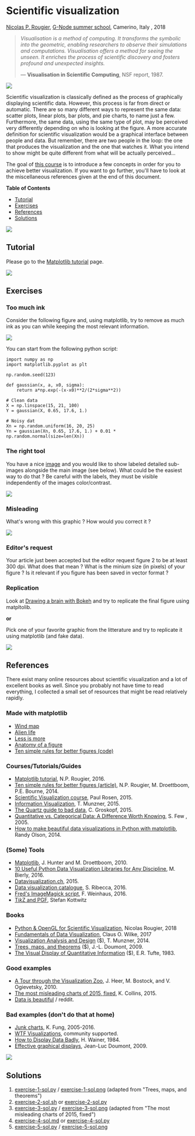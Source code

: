 # Scientific visualization

[Nicolas P. Rougier](http://www.labri.fr/perso/nrougier),
[G-Node summer school](https://python.g-node.org/),
Camerino, Italy , 2018

> *Visualisation is a method of computing. It transforms the symbolic into the
> geometric, enabling researchers to observe their simulations and
> computations. Visualisation offers a method for seeing the unseen. It
> enriches the process of scientific discovery and fosters profound and
> unexpected insights.*
> 
> — **Visualisation in Scientific Computing**, NSF report, 1987.


![](less-is-more.gif)

Scientific visualization is classically defined as the process of graphically
displaying scientific data. However, this process is far from direct or
automatic. There are so many different ways to represent the same data: scatter
plots, linear plots, bar plots, and pie charts, to name just a few.
Furthermore, the same data, using the same type of plot, may be perceived very
differently depending on who is looking at the figure. A more accurate
definition for scientific visualization would be a graphical interface between
people and data. But remember, there are two people in the loop: the one that
produces the visualization and the one that watches it. What you intend to show
might be quite different from what will be actually perceived...

The goal of [this course](./slides.pdf) is to introduce a few concepts in order
for you to achieve better visualization. If you want to go further, you'll have
to look at the miscellaneous references given at the end of this document.


**Table of Contents**

* [Tutorial](#tutorial)
* [Exercises](#exercises)
* [References](#references)
* [Solutions](#solutions)


![](blank.png)
## Tutorial

Please go to the [Matplotlib tutorial](http://www.labri.fr/perso/nrougier/teaching/matplotlib/matplotlib.html) page.



![](blank.png)
## Exercises

### Too much ink

Consider the following figure and, using matplotlib, try to remove as much ink
as you can while keeping the most relevant information.

![](exercise-1.png)

You can start from the following python script:


```
import numpy as np
import matplotlib.pyplot as plt

np.random.seed(123)

def gaussian(x, a, x0, sigma):
    return a*np.exp(-(x-x0)**2/(2*sigma**2))

# Clean data
X = np.linspace(15, 21, 100)
Y = gaussian(X, 0.65, 17.6, 1.)

# Noisy dat
Xn = np.random.uniform(16, 20, 25)
Yn = gaussian(Xn, 0.65, 17.6, 1.) + 0.01 * np.random.normal(size=len(Xn))
```





### The right tool

You have a nice [image](neurons.jpg) and you would like to show labeled
detailed sub-images alongside the main image (see below). What could be the
easiest way to do that ? Be careful with the labels, they must be visible
independently of the images color/contrast.

![](final.jpg)




### Misleading

What's wrong with this graphic ? How would you correct it ?

![](obama.jpg)


### Editor's request

Your article just been accepted but the editor request figure 2 to be at least
300 dpi. What does that mean ? What is the minium size (in pixels) of your
figure ? Is it relevant if you figure has been saved in vector format ?


### Replication

Look at [Drawing a brain with
Bokeh](http://merqur.io/2015/10/02/drawing-a-brain-with-bokeh/) and try to
replicate the final figure using matpltolib.

**or**

Pick one of your favorite graphic from the litterature and try to replicate it
using matplotlib (and fake data).


![](blank.png)
## References
  
There exist many online resources about scientific visualization and a lot of
excellent books as well. Since you probably not have time to read everything, I
collected a small set of resources that might be read relatively rapidly.
  
### Made with matplotlib

* [Wind map](https://github.com/rougier/windmap)
* [Alien life](https://github.com/rougier/alien-life)
* [Less is more](https://github.com/rougier/less-is-more)
* [Anatomy of a figure](https://github.com/rougier/figure-anatomy)
* [Ten simple rules for better figures (code)](https://github.com/rougier/ten-rules)
  
### Courses/Tutorials/Guides

* [Matplotlib tutorial](http://www.labri.fr/perso/nrougier/teaching/matplotlib/matplotlib.html), N.P. Rougier, 2016.
* [Ten simple rules for better figures (article)](http://journals.plos.org/ploscompbiol/article?id=10.1371/journal.pcbi.1003833),
  N.P. Rougier, M. Droettboom, P.E. Bourne, 2014.
* [Scientific Visualization course](http://www.cspaul.com/wordpress/course-vis-2015/), Paul Rosen, 2015.
* [Information Visualization](http://www.cs.ubc.ca/~tmm/courses/infovis/slides/intro.pdf), T. Munzner, 2015.
* [The Quartz guide to bad data](https://github.com/Quartz/bad-data-guide),
  C. Groskopf, 2015.
* [Quantitative vs. Categorical Data: A Difference Worth Knowing](https://www.perceptualedge.com/articles/dmreview/quant_vs_cat_data.pdf), S. Few , 2005.
* [How to make beautiful data visualizations in Python with matplotlib](http://www.randalolson.com/2014/06/28/how-to-make-beautiful-data-visualizations-in-python-with-matplotlib/), Randy Olson, 2014.

### (Some) Tools

* [Matplotlib](http://www.aosabook.org/en/matplotlib.html),
  J. Hunter and M. Droettboom, 2010.
* [10 Useful Python Data Visualization Libraries for Any Discipline](https://blog.modeanalytics.com/python-data-visualization-libraries/), M. Bierly, 2016.
* [Datavisualization.ch](http://selection.datavisualization.ch), 2015.
* [Data visualization catalogue](http://www.datavizcatalogue.com/index.html),
  S. Ribecca, 2016.
* [Fred's ImageMagick script](http://www.fmwconcepts.com/imagemagick/), F. Weinhaus, 2016.
* [Ti*k*Z and PGF](http://www.texample.net/tikz/), Stefan Kottwitz

### Books

* [Python & OpenGL for Scientific Visualization](http://www.labri.fr/perso/nrougier/python-opengl/), Nicolas Rougier, 2018
* [Fundamentals of Data Visualization](https://serialmentor.com/dataviz/), Claus O. Wilke, 2017
* [Visualization Analysis and Design](http://www.cs.ubc.ca/~tmm/vadbook/) ($),
  T. Munzner, 2014.
* [Trees, maps, and theorems](http://www.treesmapsandtheorems.com) ($),
  J.-L. Doumont, 2009.
* [The Visual Display of Quantitative Information](https://www.edwardtufte.com/tufte/books_vdqi) ($), E.R. Tufte, 1983.

### Good examples

* [A Tour through the Visualization Zoo](http://queue.acm.org/detail.cfm?id=1805128), J. Heer, M. Bostock, and V. Ogievetsky, 2010.
* [The most misleading charts of 2015, fixed](http://qz.com/580859/the-most-misleading-charts-of-2015-fixed/), K. Collins, 2015.
* [Data is beautiful](https://www.reddit.com/r/dataisbeautiful/) / reddit.


### Bad examples (don't do that at home)

* [Junk charts](http://junkcharts.typepad.com), K. Fung, 2005-2016.
* [WTF Visualizations](http://viz.wtf), community supported.
* [How to Display Data Badly](http://www.jstor.org/stable/2683253), H. Wainer, 1984.
* [Effective graphical displays](http://www.treesmapsandtheorems.com/pdfs/TM&Th-4.0-summary.pdf), Jean-Luc Doumont, 2009.


![](blank.png)
## Solutions

1. [exercise-1-sol.py](exercise-1-sol.py) / [exercise-1-sol.png](exercise-1-sol.png)
   (adapted from "Trees, maps, and theorems")
2. [exercise-2-sol.sh](exercise-2-sol.sh) or [exercise-2-sol.py](exercise-2-sol.py)
3. [exercise-3-sol.py](exercise-3-sol.py) / [exercise-3-sol.png](exercise-3-sol.png)
   (adapted from "The most misleading charts of 2015, fixed")
4. [exercise-4-sol.md](exercise-4-sol.md) or [exercise-4-sol.py](exercise-4-sol.py)
5. [exercise-5-sol.py](exercise-5-sol.py) / [exercise-5-sol.png](exercise-5-sol.png) 


